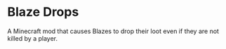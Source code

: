 # Blaze Drops
A Minecraft mod that causes Blazes to drop their loot even if they are not killed by a player.

